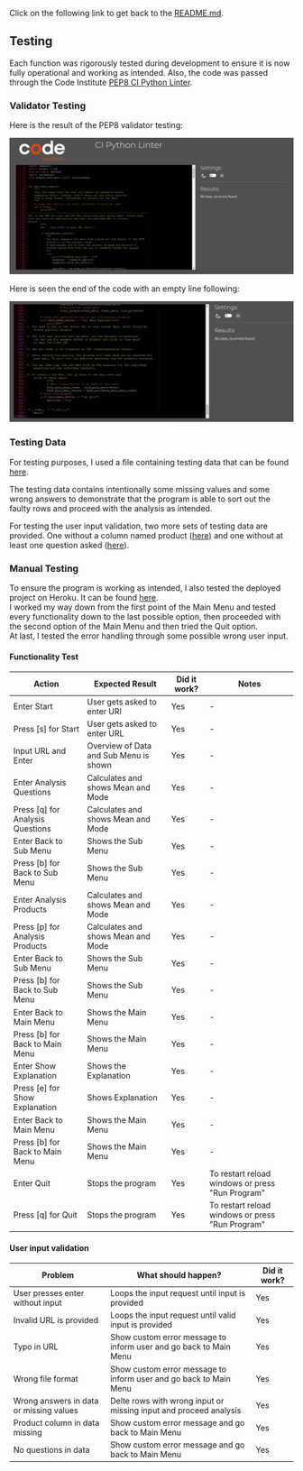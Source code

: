 Click on the following link to get back to the [README.md](README.md).
## Testing
Each function was rigorously tested during development to ensure it is now fully operational and working as intended. Also, the code was passed through the Code Institute [PEP8 CI Python Linter](https://pep8ci.herokuapp.com/).

### Validator Testing
Here is the result of the PEP8 validator testing:

![Image of successful CI Python Linter test](documentation/pep8-validation.webp)

Here is seen the end of the code with an empty line following:

![Image of successful CI Python Linter test with shown extra line at the end](documentation/pep8-validation-end.webp)

### Testing Data
For testing purposes, I used a file containing testing data that can be found [here](https://raw.githubusercontent.com/MrMarlonM/product-survey-analysis/main/example-data.csv).

The testing data contains intentionally some missing values and some wrong answers to demonstrate that the program is able to sort out the faulty rows and proceed with the analysis as intended.

For testing the user input validation, two more sets of testing data are provided. One without a column named product ([here](example-data-no-product.csv)) and one without at least one question asked ([here](example-data-one-row.csv)).

### Manual Testing
To ensure the program is working as intended, I also tested the deployed project on Heroku. It can be found [here](https://product-survey-analysis-0eda41c09d36.herokuapp.com/).  
I worked my way down from the first point of the Main Menu and tested every functionality down to the last possible option, then proceeded with the second option of the Main Menu and then tried the Quit option.  
At last, I tested the error handling through some possible wrong user input.  

#### Functionality Test
| Action | Expected Result | Did it work? | Notes |
| --- | --- | --- | --- |
| Enter Start | User gets asked to enter URl  | Yes | - |
| Press [s] for Start | User gets asked to enter URL | Yes | - |
| Input URL and Enter | Overview of Data and Sub Menu is shown | Yes | - |
| Enter Analysis Questions | Calculates and shows Mean and Mode | Yes | - |
| Press [q] for Analysis Questions | Calculates and shows Mean and Mode | Yes | - |
| Enter Back to Sub Menu | Shows the Sub Menu  | Yes | - |
| Press [b] for Back to Sub Menu | Shows the Sub Menu | Yes | - |
| Enter Analysis Products | Calculates and shows Mean and Mode | Yes | - |
| Press [p] for Analysis Products | Calculates and shows Mean and Mode | Yes | - |
| Enter Back to Sub Menu | Shows the Sub Menu | Yes | - |
| Press [b] for Back to Sub Menu | Shows the Sub Menu | Yes | - |
| Enter Back to Main Menu | Shows the Main Menu | Yes | - |
| Press [b] for Back to Main Menu | Shows the Main Menu | Yes | - |
| Enter Show Explanation | Shows the Explanation | Yes | - |
| Press [e] for Show Explanation | Shows Explanation | Yes | - |
| Enter Back to Main Menu | Shows the Main Menu | Yes | - |
| Press [b] for Back to Main Menu | Shows the Main Menu | Yes | - |
| Enter Quit | Stops the program | Yes | To restart reload windows or press "Run Program" |
| Press [q] for Quit | Stops the program | Yes | To restart reload windows or press "Run Program" |


#### User input validation
| Problem | What should happen? | Did it work? |
| --- | --- | --- |
| User presses enter without input | Loops the input request until input is provided | Yes |
| Invalid URL is provided | Loops the input request until valid input is provided | Yes |
| Typo in URL  | Show custom error message to inform user and go back to Main Menu | Yes |
| Wrong file format | Show custom error message to inform user and go back to Main Menu | Yes |
| Wrong answers in data or missing values | Delte rows with wrong input or missing input and proceed analysis | Yes |
| Product column in data missing | Show custom error message and go back to Main Menu | Yes |
| No questions in data | Show custom error message and go back to Main Menu | Yes |